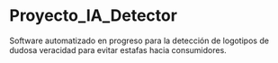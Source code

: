 # Proyecto_IA_Detector
Software automatizado en progreso para la detección de logotipos de dudosa veracidad para evitar estafas hacia consumidores.
